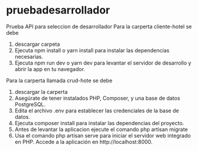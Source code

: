 # pruebadesarrollador
Prueba API para seleccion de desarrollador
Para la carperta cliente-hotel se debe
  1. descargar carpeta
  2. Ejecuta npm install o yarn install para instalar las dependencias necesarias.
  3. Ejecuta npm run dev o yarn dev para levantar el servidor de desarrollo y abrir la app en tu navegador.

Para la carperta llamada crud-hote se debe
  1. descargar la carperta
  2. Asegúrate de tener instalados PHP, Composer, y una base de datos PostgreSQL.
  3. Edita el archivo .env para establecer las credenciales de la base de datos.
  4. Ejecuta composer install para instalar las dependencias del proyecto.
  5. Antes de levantar la aplicacion ejecute el comando php artisan migrate
  6. Usa el comando php artisan serve para iniciar el servidor web integrado en PHP. Accede a la aplicación en http://localhost:8000.
